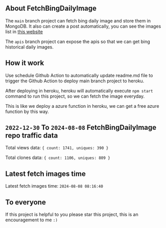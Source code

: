 ## About FetchBingDailyImage

The `main` branch project can fetch bing daily image and store them in MongoDB.
It also can create a post automatically, you can see the images list in [this website](https://oursalbum.netlify.app)

The `apis` branch project can expose the apis so that we can get bing historical daily images.

## How it work

Use schedule Github Action to automatically update readme.md file to trigger the Github Action to deploy main branch project to heroku.

After deploying in heroku, heroku will automatically execute `npm start` command to run this project, so we can fetch the image everyday.

This is like we deploy a azure function in heroku, we can get a free azure function by this way.

## `2022-12-30` To `2024-08-08` FetchBingDailyImage repo traffic data

Total views data: `{ count: 1741, uniques: 390 }`

Total clones data: `{ count: 1106, uniques: 809 }`

## Latest fetch images time

Latest fetch images time: `2024-08-08 08:16:40`

## To everyone

If this project is helpful to you please star this project, this is an encouragement to me `:)`



